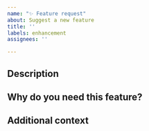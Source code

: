 ```yaml
---
name: "✨ Feature request"
about: Suggest a new feature
title: ''
labels: enhancement
assignees: ''

---
```


## Description
<!-- Describe your suggested feature in detail -->


## Why do you need this feature?
<!-- Tell us what this solves or why this is important to your use case -->


## Additional context
<!-- Add any other context, workarounds, or screenshots about your request -->
